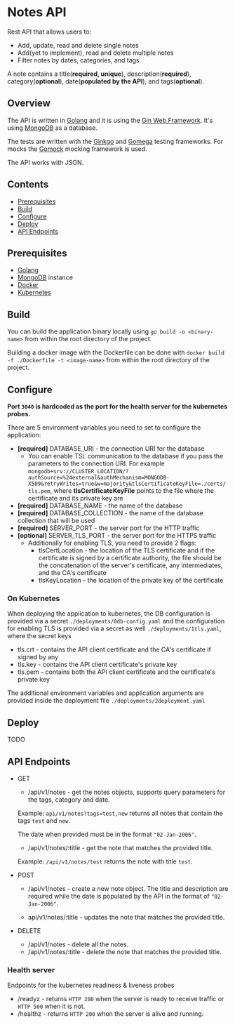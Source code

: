 # Notes API

Rest API that allows users to:

- Add, update, read and delete single notes
- Add(yet to implement), read and delete multiple notes
- Filter notes by dates, categories, and tags.

A note contains a title(**required, unique**), description(**required**), category(**optional**), date(**populated by the API**), and tags(**optional**).

## Overview

The API is written in [Golang](https://go.dev) and it is using the [Gin Web Framework](https://github.com/gin-gonic/gin). It's using [MongoDB](https://www.mongodb.com) as a database.

The tests are written with the [Ginkgo](https://github.com/onsi/ginkgo) and [Gomega](https://github.com/onsi/gomega) testing frameworks. For mocks the [Gomock](https://github.com/golang/mock) mocking framework is used.

The API works with JSON.

## Contents

- [Prerequisites](#prerequisites)
- [Build](#build)
- [Configure](#configure)
- [Deploy](#deploy)
- [API Endpoints](#api-endpoints)

## Prerequisites

- [Golang](https://go.dev)
- [MongoDB](https://www.mongodb.com) instance
- [Docker](https://www.docker.com)
- [Kubernetes](https://kubernetes.io)

## Build

You can build the application binary locally using `go build -o <binary-name>` from within the root directory of the project.

Building a docker image with the Dockerfile can be done with `docker build -f ./Dockerfile -t <image-name>` from within the root directory of the project.

## Configure

__Port `3040` is hardcoded as the port for the health server for the kubernetes probes.__

There are 5 environment variables you need to set to configure the application:

- **[required]** DATABASE_URI - the connection URI for the database
    - You can enable TSL communication to the database if you pass the parameters to the connection URI. For example `mongodb+srv://CLUSTER_LOCATION/?authSource=%24external&authMechanism=MONGODB-X509&retryWrites=true&w=majority&tlsCertificateKeyFile=./certs/tls.pem`, where **tlsCertificateKeyFile** points to the file where the certificate and its private key are
- **[required]** DATABASE_NAME - the name of the database
- **[required]** DATABASE_COLLECTION - the name of the database collection that will be used
- **[required]** SERVER_PORT - the server port for the HTTP traffic
- **[optional]** SERVER_TLS_PORT - the server port for the HTTPS traffic
    - Additionally for enabling TLS, you need to provide 2 flags:
        - tlsCertLocation - the location of the TLS certificate and if the certificate is signed by a certificate authority, the file should be the concatenation of the server's certificate, any intermediates, and the CA's certificate
        - tlsKeyLocation - the location of the private key of the certificate

### On Kubernetes

When deploying the application to kubernetes, the DB configuration is provided via a secret `./deployments/0db-config.yaml` and the configuration for enabling TLS is provided via a secret as well `./deployments/1tls.yaml`, where the secret keys
- tls.crt - contains the API client certificate and the CA's certificate if signed by any
- tls.key - contains the API client certificate's private key
- tls.pem - contains both the API client certificate and the certificate's private key

The additional environment variables and application arguments are provided inside the deployment file `./deployments/2deployment.yaml`

## Deploy

TODO

## API Endpoints

- GET
    - /api/v1/notes - get the notes objects, supports query parameters for the tags, category and date.

    Example: `api/v1/notes?tags=test,new` returns all notes that contain the tags `test` and `new`.
    
    The date when provided must be in the format `"02-Jan-2006"`.

    - /api/v1/notes/:title - get the note that matches the provided title.

    Example: `/api/v1/notes/test` returns the note with title `test`.

- POST
    - /api/v1/notes - create a new note object. The title and description are required while the date is populated by the API in the format of `"02-Jan-2006"`.

    - api/v1/notes/:title - updates the note that matches the provided title.

- DELETE
    - /api/v1/notes - delete all the notes.
    - /api/v1/notes/:title - delete the note that matches the provided title.


### Health server

Endpoints for the kubernetes readiness & liveness probes

- /readyz - returns `HTTP 200` when the server is ready to receive traffic or `HTTP 500` when it is not.
- /healthz - returns `HTTP 200` when the server is alive and running.